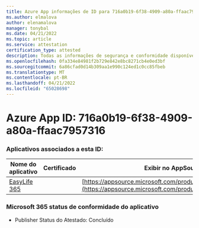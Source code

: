 ```yaml
---
title: Azure App informações de ID para 716a0b19-6f38-4909-a80a-ffaac7957316
ms.author: elmalova
author: elenamalova
manager: tonybal
ms.date: 04/21/2022
ms.topic: article
ms.service: attestation
certification_type: attested
description: Todas as informações de segurança e conformidade disponíveis para 716a0b19-6f38-4909-a80a-ffaac7957316.
ms.openlocfilehash: 0fa334e84981f2b729e842e8bc8271cb4e0ed3bf
ms.sourcegitcommit: 6a86cfad0d14b309aa1e990c124ed1c0cc85fbeb
ms.translationtype: MT
ms.contentlocale: pt-BR
ms.lasthandoff: 04/21/2022
ms.locfileid: "65028698"
---
```

# <a name="azure-app-id-716a0b19-6f38-4909-a80a-ffaac7957316"></a>Azure App ID: 716a0b19-6f38-4909-a80a-ffaac7957316


### <a name="apps-associated-with-this-id"></a>Aplicativos associados a esta ID:
| **Nome do aplicativo** | **Certificado** | **Exibir no AppSource** |
|--------------|---------------|-----------------------|
| [EasyLife 365](../forward/WA200003697.md) |  | [https://appsource.microsoft.com/product/office/WA200003697](https://appsource.microsoft.com/product/office/WA200003697) |

### <a name="microsoft-365-app-compliance-status"></a>Microsoft 365 status de conformidade do aplicativo
- Publisher Status do Atestado: Concluído
